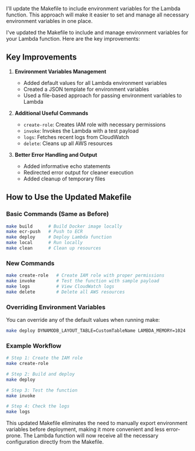 I'll update the Makefile to include environment variables for the Lambda function. This approach will make it easier to set and manage all necessary environment variables in one place.

I've updated the Makefile to include and manage environment variables for your Lambda function. Here are the key improvements:

## Key Improvements

1. **Environment Variables Management**
   - Added default values for all Lambda environment variables
   - Created a JSON template for environment variables
   - Used a file-based approach for passing environment variables to Lambda

2. **Additional Useful Commands**
   - `create-role`: Creates IAM role with necessary permissions
   - `invoke`: Invokes the Lambda with a test payload
   - `logs`: Fetches recent logs from CloudWatch
   - `delete`: Cleans up all AWS resources

3. **Better Error Handling and Output**
   - Added informative echo statements
   - Redirected error output for cleaner execution
   - Added cleanup of temporary files

## How to Use the Updated Makefile

### Basic Commands (Same as Before)

```bash
make build      # Build Docker image locally
make ecr-push   # Push to ECR
make deploy     # Deploy Lambda function
make local      # Run locally
make clean      # Clean up resources
```

### New Commands

```bash
make create-role   # Create IAM role with proper permissions
make invoke        # Test the function with sample payload
make logs          # View CloudWatch logs
make delete        # Delete all AWS resources
```

### Overriding Environment Variables

You can override any of the default values when running make:

```bash
make deploy DYNAMODB_LAYOUT_TABLE=CustomTableName LAMBDA_MEMORY=1024
```

### Example Workflow

```bash
# Step 1: Create the IAM role
make create-role

# Step 2: Build and deploy
make deploy

# Step 3: Test the function
make invoke

# Step 4: Check the logs
make logs
```

This updated Makefile eliminates the need to manually export environment variables before deployment, making it more convenient and less error-prone. The Lambda function will now receive all the necessary configuration directly from the Makefile.